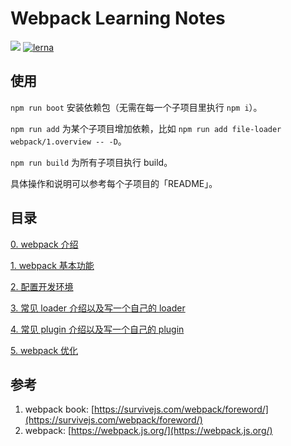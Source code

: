 # Webpack Learning Notes

[![](https://img.shields.io/badge/webpack-v4-1a6bac.svg)](https://webpack.js.org) [![lerna](https://img.shields.io/badge/maintained%20with-lerna-cc00ff.svg)](https://lernajs.io/)

## 使用

`npm run boot` 安装依赖包（无需在每一个子项目里执行 `npm i`）。

`npm run add` 为某个子项目增加依赖，比如 `npm run add file-loader webpack/1.overview -- -D`。

`npm run build` 为所有子项目执行 build。

具体操作和说明可以参考每个子项目的「README」。

## 目录

[0. webpack 介绍](https://github.com/yo-notes/webpack/tree/82579cfc60260b7b5d4e2dc19333aed8e9718867/notes/0.introduce)

[1. webpack 基本功能](https://github.com/yo-notes/webpack/tree/82579cfc60260b7b5d4e2dc19333aed8e9718867/notes/1.overview)

[2. 配置开发环境](https://github.com/yo-notes/webpack/tree/82579cfc60260b7b5d4e2dc19333aed8e9718867/notes/2.dev-server)

[3. 常见 loader 介绍以及写一个自己的 loader](https://github.com/yo-notes/webpack/tree/82579cfc60260b7b5d4e2dc19333aed8e9718867/notes/3.loader)

[4. 常见 plugin 介绍以及写一个自己的 plugin](https://github.com/yo-notes/webpack/tree/82579cfc60260b7b5d4e2dc19333aed8e9718867/notes/4.plugin)

[5. webpack 优化](https://github.com/yo-notes/webpack/tree/82579cfc60260b7b5d4e2dc19333aed8e9718867/notes/5.optimize)

## 参考

1. webpack book: [https://survivejs.com/webpack/foreword/](https://survivejs.com/webpack/foreword/)
2. webpack: [https://webpack.js.org/](https://webpack.js.org/)

